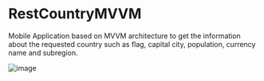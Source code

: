 # RestCountryMVVM
Mobile Application based on MVVM architecture to get the information about the requested country such as flag, capital city, population, currency name and subregion.

![image](https://user-images.githubusercontent.com/55361632/129031342-5fba488b-fd61-45ab-8cd9-74a22637a45a.png)

